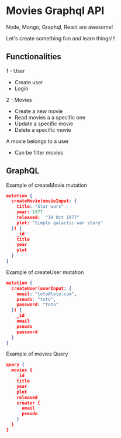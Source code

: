 # Movies Graphql API

Node, Mongo, Graphql, React are awesome!

Let's create something fun and learn things!!!

## Functionalities

1 - User

- Create user
- Login

2 - Movies

- Create a new movie
- Read movies a a specific one
- Update a specific movie
- Delete a specific movie

A movie belongs to a user

- Can be filter movies

## GraphQL

Example of createMovie mutation

```json
mutation {
  createMovie(movieInput: {
    title: "Star wars"
    year: 1977
    released:  "19 Oct 1977"
    plot: "Simple galactic war story"
  }) {
    _id
    title
    year
    plot
  }
}
```

Example of createUser mutation

```json
mutation {
  createUser(userInput: {
    email: "toto@toto.com",
    pseudo: "toto",
    password: "toto"
  }) {
    _id
    email
    pseudo
    password
  }
}
```

Example of movies Query

```json
query {
  movies {
    _id
    title
    year
    plot
    released
    creator {
      email
      pseudo
    }
  }
}
```
